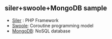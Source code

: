 ## siler+swoole+MongoDB sample



- [Siler](https://siler.leocavalcante.dev/) : PHP Framework
- [Swoole](https://openswoole.com/): Coroutine programming model
- [MongoDB](https://www.mongodb.com/): NoSQL database

